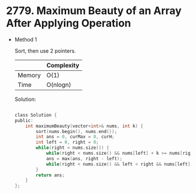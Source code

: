 # 2779. Maximum Beauty of an Array After Applying Operation
- Method 1

    Sort, then use 2 pointers.

    | |   Complexity  |
    | ----------- | ----------- | 
    |  Memory     | O(1) | 
    |      Time       |  O(nlogn) | 


    Solution:

    ``` h

    class Solution {
    public:
        int maximumBeauty(vector<int>& nums, int k) {
            sort(nums.begin(), nums.end());
            int ans = 0, curMax = 0, curH;
            int left = 0, right = 0;
            while(right < nums.size()) {
                while(right < nums.size() && nums[left] + k >= nums[right] - k) right++;
                ans = max(ans, right - left);
                while(right < nums.size() && left < right && nums[left] + k < nums[right] - k) left++;
            }
            return ans;
        }
    };

    ```

<!-- - Method 2

    This is another method.

    | |   Complexity  |
    | ----------- | ----------- | 
    |  Memory     | O(n) | 
    |      Time       |  O(n) | 


    Solution:

    ``` h



    ```

- Additional Knowledge:
       
    Here are some additional knowledge.



<br> -->